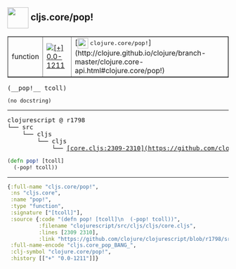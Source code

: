 ## <img width="48px" valign="middle" src="http://i.imgur.com/Hi20huC.png"> cljs.core/pop!

 <table border="1">
<tr>
<td>function</td>
<td><a href="https://github.com/cljsinfo/api-refs/tree/0.0-1211"><img valign="middle" alt="[+] 0.0-1211" src="https://img.shields.io/badge/+-0.0--1211-lightgrey.svg"></a> </td>
<td>
[<img height="24px" valign="middle" src="http://i.imgur.com/1GjPKvB.png"> <samp>clojure.core/pop!</samp>](http://clojure.github.io/clojure/branch-master/clojure.core-api.html#clojure.core/pop!)
</td>
</tr>
</table>

 <samp>
(__pop!__ tcoll)<br>
</samp>

```
(no docstring)
```

---

 <pre>
clojurescript @ r1798
└── src
    └── cljs
        └── cljs
            └── <ins>[core.cljs:2309-2310](https://github.com/clojure/clojurescript/blob/r1798/src/cljs/cljs/core.cljs#L2309-L2310)</ins>
</pre>

```clj
(defn pop! [tcoll]
  (-pop! tcoll))
```


---

```clj
{:full-name "cljs.core/pop!",
 :ns "cljs.core",
 :name "pop!",
 :type "function",
 :signature ["[tcoll]"],
 :source {:code "(defn pop! [tcoll]\n  (-pop! tcoll))",
          :filename "clojurescript/src/cljs/cljs/core.cljs",
          :lines [2309 2310],
          :link "https://github.com/clojure/clojurescript/blob/r1798/src/cljs/cljs/core.cljs#L2309-L2310"},
 :full-name-encode "cljs.core_pop_BANG_",
 :clj-symbol "clojure.core/pop!",
 :history [["+" "0.0-1211"]]}

```
